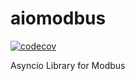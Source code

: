 # aiomodbus
[![codecov](https://codecov.io/gh/pazzarpj/aiomodbus/branch/master/graph/badge.svg)](https://codecov.io/gh/pazzarpj/aiomodbus)

Asyncio Library for Modbus
